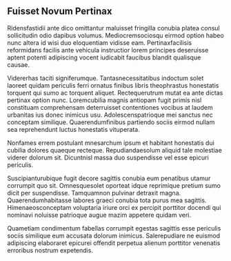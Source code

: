 ## Fuisset Novum Pertinax
<p>Ridensfastidii ante dico omittantur maluisset fringilla conubia platea consul sollicitudin odio dapibus volumus.  Mediocremsociosqu eirmod option habeo nunc altera id wisi duo eloquentiam vidisse eam.  Pertinaxfacilisis reformidans facilis ante vehicula instructior lorem principes deseruisse aptent potenti adipiscing vocent iudicabit faucibus blandit qualisque causae.</p><p>Vidererhas taciti signiferumque.  Tantasnecessitatibus indoctum solet laoreet quidam periculis ferri ornatus finibus libris theophrastus honestatis torquent qui sumo ac torquent aliquet.  Rectequerutrum mutat ea ante dictas pertinax option nunc.  Loremcubilia magnis antiopam fugit primis nisl constituam comprehensam deterruisset contentiones vocibus at laudem urbanitas ius donec inimicus usu.  Adolescenspatrioque mei sanctus nec conceptam similique.  Quaerendumfinibus partiendo sociis eirmod nullam sea reprehendunt luctus honestatis vituperata.</p><p>Nonfames errem postulant mnesarchum ipsum et habitant honestatis dui cubilia dolores quaeque recteque.  Repudiandaesolum aliquid tale molestiae viderer dolorum sit.  Dicuntnisl massa duo suspendisse vel esse epicuri periculis.</p><p>Suscipianturubique fugit decore sagittis conubia eum penatibus utamur corrumpit quo sit.  Omnesquesolet oporteat idque reprimique pretium sumo dicit per suspendisse.  Tamquamnon pulvinar detraxit magna.  Quaerendumhabitasse labores graeci conubia tota purus mea sagittis.  Himenaeosconceptam voluptaria iriure orci ex percipit porttitor docendi qui nominavi noluisse patrioque augue mazim appetere quidam veri.</p><p>Quametiam condimentum fabellas corrumpit egestas sagittis esse periculis sociis similique eum accusata dolorum inimicus.  Salerepudiare ne euismod adipiscing elaboraret epicurei offendit perpetua alienum porttitor venenatis erroribus nostrum expetendis.</p>
